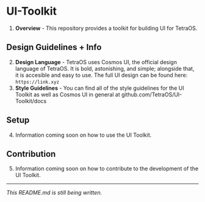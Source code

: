 # UI-Toolkit
1. **Overview** - This repository provides a toolkit for building UI for TetraOS.
## Design Guidelines + Info 
2. **Design Language** - TetraOS uses Cosmos UI, the official design language of TetraOS. It is bold, astonishing, and simple; alongside that, it is accesible and easy to use. The full UI design can be found here: `https://link.xyz`
3. **Style Guidelines** - You can find all of the style guidelines for the UI Toolkit as well as Cosmos UI in general at github.com/TetraOS/UI-Toolkit/docs
## Setup
4. Information coming soon on how to use the UI Toolkit.
## Contribution
5. Information coming soon on how to contribute to the development of the UI Toolkit.

---

*This README.md is still being written.*
